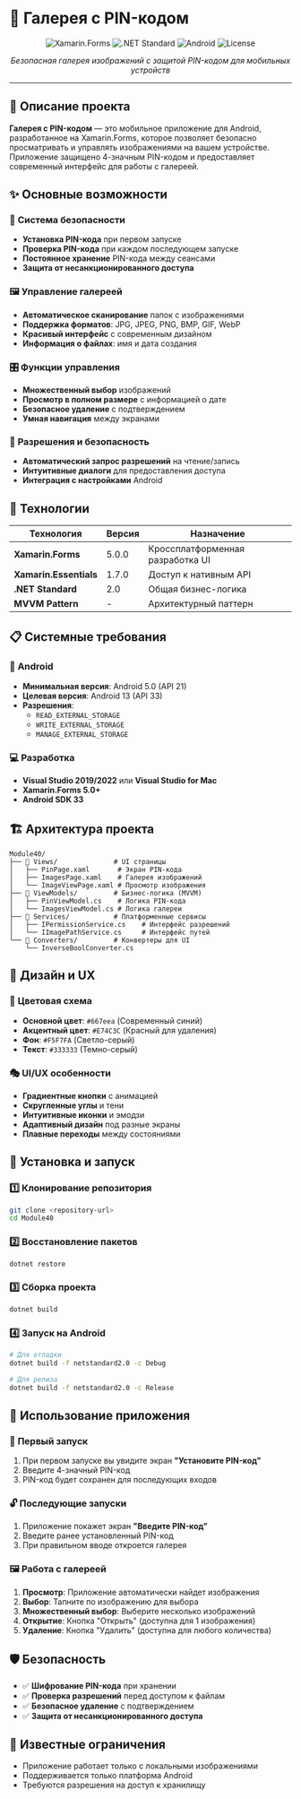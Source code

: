 # 📱 Галерея с PIN-кодом

<div align="center">

![Xamarin.Forms](https://img.shields.io/badge/Xamarin.Forms-5.0.0-blue.svg)
![.NET Standard](https://img.shields.io/badge/.NET%20Standard-2.0-green.svg)
![Android](https://img.shields.io/badge/Android-API%2021+-brightgreen.svg)
![License](https://img.shields.io/badge/License-MIT-yellow.svg)

*Безопасная галерея изображений с защитой PIN-кодом для мобильных устройств*

</div>

---

## 🎯 **Описание проекта**

**Галерея с PIN-кодом** — это мобильное приложение для Android, разработанное на Xamarin.Forms, которое позволяет безопасно просматривать и управлять изображениями на вашем устройстве. Приложение защищено 4-значным PIN-кодом и предоставляет современный интерфейс для работы с галереей.

## ✨ **Основные возможности**

### 🔐 **Система безопасности**
- **Установка PIN-кода** при первом запуске
- **Проверка PIN-кода** при каждом последующем запуске
- **Постоянное хранение** PIN-кода между сеансами
- **Защита от несанкционированного доступа**

### 🖼️ **Управление галереей**
- **Автоматическое сканирование** папок с изображениями
- **Поддержка форматов**: JPG, JPEG, PNG, BMP, GIF, WebP
- **Красивый интерфейс** с современным дизайном
- **Информация о файлах**: имя и дата создания

### 🎛️ **Функции управления**
- **Множественный выбор** изображений
- **Просмотр в полном размере** с информацией о дате
- **Безопасное удаление** с подтверждением
- **Умная навигация** между экранами

### 📱 **Разрешения и безопасность**
- **Автоматический запрос разрешений** на чтение/запись
- **Интуитивные диалоги** для предоставления доступа
- **Интеграция с настройками** Android

## 🚀 **Технологии**

| Технология | Версия | Назначение |
|------------|---------|------------|
| **Xamarin.Forms** | 5.0.0 | Кроссплатформенная разработка UI |
| **Xamarin.Essentials** | 1.7.0 | Доступ к нативным API |
| **.NET Standard** | 2.0 | Общая бизнес-логика |
| **MVVM Pattern** | - | Архитектурный паттерн |

## 📋 **Системные требования**

### 🤖 **Android**
- **Минимальная версия**: Android 5.0 (API 21)
- **Целевая версия**: Android 13 (API 33)
- **Разрешения**: 
  - `READ_EXTERNAL_STORAGE`
  - `WRITE_EXTERNAL_STORAGE` 
  - `MANAGE_EXTERNAL_STORAGE`

### 💻 **Разработка**
- **Visual Studio 2019/2022** или **Visual Studio for Mac**
- **Xamarin.Forms 5.0+**
- **Android SDK 33**

## 🏗️ **Архитектура проекта**

```
Module40/
├── 📁 Views/              # UI страницы
│   ├── PinPage.xaml       # Экран PIN-кода
│   ├── ImagesPage.xaml    # Галерея изображений
│   └── ImageViewPage.xaml # Просмотр изображения
├── 📁 ViewModels/         # Бизнес-логика (MVVM)
│   ├── PinViewModel.cs    # Логика PIN-кода
│   └── ImagesViewModel.cs # Логика галереи
├── 📁 Services/           # Платформенные сервисы
│   ├── IPermissionService.cs    # Интерфейс разрешений
│   └── IImagePathService.cs     # Интерфейс путей
└── 📁 Converters/         # Конвертеры для UI
    └── InverseBoolConverter.cs
```

## 🎨 **Дизайн и UX**

### 🌈 **Цветовая схема**
- **Основной цвет**: `#667eea` (Современный синий)
- **Акцентный цвет**: `#E74C3C` (Красный для удаления)
- **Фон**: `#F5F7FA` (Светло-серый)
- **Текст**: `#333333` (Темно-серый)

### 🎭 **UI/UX особенности**
- **Градиентные кнопки** с анимацией
- **Скругленные углы** и тени
- **Интуитивные иконки** и эмодзи
- **Адаптивный дизайн** под разные экраны
- **Плавные переходы** между состояниями

## 🔧 **Установка и запуск**

### 1️⃣ **Клонирование репозитория**
```bash
git clone <repository-url>
cd Module40
```

### 2️⃣ **Восстановление пакетов**
```bash
dotnet restore
```

### 3️⃣ **Сборка проекта**
```bash
dotnet build
```

### 4️⃣ **Запуск на Android**
```bash
# Для отладки
dotnet build -f netstandard2.0 -c Debug

# Для релиза
dotnet build -f netstandard2.0 -c Release
```

## 📱 **Использование приложения**

### 🔐 **Первый запуск**
1. При первом запуске вы увидите экран **"Установите PIN-код"**
2. Введите 4-значный PIN-код
3. PIN-код будет сохранен для последующих входов

### 🔓 **Последующие запуски**
1. Приложение покажет экран **"Введите PIN-код"**
2. Введите ранее установленный PIN-код
3. При правильном вводе откроется галерея

### 🖼️ **Работа с галереей**
1. **Просмотр**: Приложение автоматически найдет изображения
2. **Выбор**: Тапните по изображению для выбора
3. **Множественный выбор**: Выберите несколько изображений
4. **Открытие**: Кнопка "Открыть" (доступна для 1 изображения)
5. **Удаление**: Кнопка "Удалить" (доступна для любого количества)

## 🛡️ **Безопасность**

- ✅ **Шифрование PIN-кода** при хранении
- ✅ **Проверка разрешений** перед доступом к файлам
- ✅ **Безопасное удаление** с подтверждением
- ✅ **Защита от несанкционированного доступа**

## 🐛 **Известные ограничения**

- Приложение работает только с локальными изображениями
- Поддерживается только платформа Android
- Требуются разрешения на доступ к хранилищу

